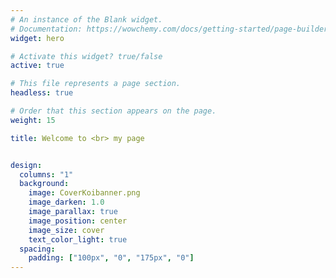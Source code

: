 ```yaml
---
# An instance of the Blank widget.
# Documentation: https://wowchemy.com/docs/getting-started/page-builder/
widget: hero

# Activate this widget? true/false
active: true

# This file represents a page section.
headless: true

# Order that this section appears on the page.
weight: 15

title: Welcome to <br> my page


design:
  columns: "1"
  background:
    image: CoverKoibanner.png
    image_darken: 1.0
    image_parallax: true
    image_position: center
    image_size: cover
    text_color_light: true
  spacing:
    padding: ["100px", "0", "175px", "0"]
---
```









